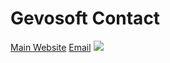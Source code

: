 # Gevosoft Contact
<a href="https://gevosoft.ml">Main Website</a>
<a href="mailto:contact@gevosoftdev.ml">Email</a>
<img src="https://gevosoft.ml/img/logo.png">
